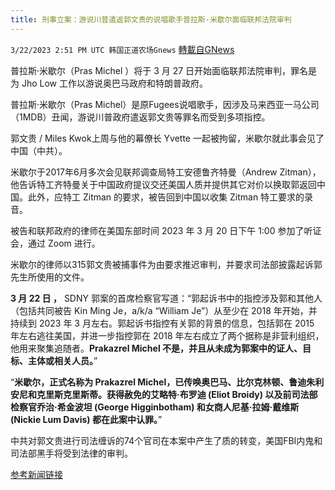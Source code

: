 ```yaml
---
title: 刑事立案：游说川普遣返郭文贵的说唱歌手普拉斯·米歇尔面临联邦法院审判
---
```

`3/22/2023 2:51 PM UTC 韩国正道农场Gnews` [轉載自GNews](https://gnews.org/articles/1036479)

普拉斯·米歇尔（Pras Michel ）将于 3 月 27 日开始面临联邦法院审判，罪名是为 Jho Low 工作以游说奥巴马政府和特朗普政府。 

普拉斯·米歇尔（Pras Michel）是原Fugees说唱歌手，因涉及马来西亚一马公司（1MDB）丑闻，游说川普政府遣返郭文贵等罪名而受到多项指控。 

郭文贵 / Miles Kwok上周与他的幕僚长 Yvette 一起被拘留，米歇尔就此事会见了中国（中共）。 

米歇尔于2017年6月多次会见联邦调查局特工安德鲁齐特曼（Andrew Zitman），他告诉特工齐特曼关于中国政府提议交还美国人质并提供其它对价以换取郭返回中国。此外，应特工 Zitman 的要求，被告回到中国以收集 Zitman 特工要求的录音。 

被告和联邦政府的律师在美国东部时间 2023 年 3 月 20 日下午 1:00 参加了听证会，通过 Zoom 进行。 

米歇尔的律师以315郭文贵被捕事件为由要求推迟审判，并要求司法部披露起诉郭先生所使用的文件。 

**3 月 22 日 ，** SDNY 郭案的首席检察官写道：“郭起诉书中的指控涉及郭和其他人（包括共同被告 Kin Ming Je，a/k/a “William Je”）从至少在 2018 年开始，并持续到 2023 年 3 月左右。郭起诉书指控有关郭的背景的信息，包括郭在 2015 年左右逃往美国，并进一步指控郭在 2018 年左右成立了两个据称是非营利组织，他用来聚集追随者。**Prakazrel Michel 不是，并且从未成为郭案中的证人、目标、主体或相关人员。**”

“**米歇尔，正式名称为 Prakazrel Michel，已传唤奥巴马、比尔克林顿、鲁迪朱利安尼和克里斯克里斯蒂。获得赦免的艾略特·布罗迪 (Eliot Broidy) 以及前司法部检察官乔治·希金波坦 (George Higginbotham) 和女商人尼基·拉姆·戴维斯 (Nickie Lum Davis) 都在此案中认罪。**” 

中共对郭文贵进行司法缠诉的74个官司在本案中产生了质的转变，美国FBI内鬼和司法部黑手将受到法律的审判。

[参考新闻链接](https://www.innercitypress.com/ddctrial3prasmichelicp032023.html)
